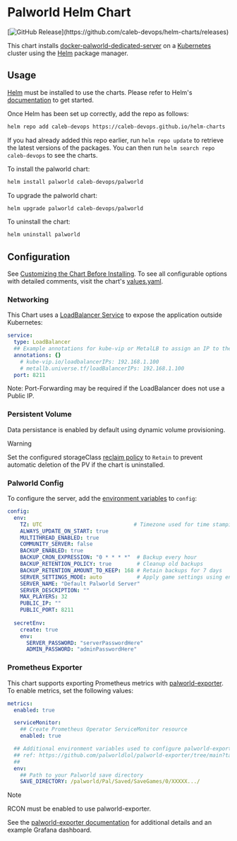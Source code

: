 # Palworld Helm Chart

[![GitHub Release](https://img.shields.io/github/v/release/caleb-devops/helm-charts?filter=palworld*)](https://github.com/caleb-devops/helm-charts/releases)

This chart installs [docker-palworld-dedicated-server](https://github.com/jammsen/docker-palworld-dedicated-server) on a [Kubernetes](http://kubernetes.io/) cluster using the [Helm](https://helm.sh/) package manager.

## Usage

[Helm](https://helm.sh) must be installed to use the charts.  Please refer to
Helm's [documentation](https://helm.sh/docs) to get started.

Once Helm has been set up correctly, add the repo as follows:

```sh
helm repo add caleb-devops https://caleb-devops.github.io/helm-charts
```

If you had already added this repo earlier, run `helm repo update` to retrieve
the latest versions of the packages.  You can then run `helm search repo
caleb-devops` to see the charts.

To install the palworld chart:

```sh
helm install palworld caleb-devops/palworld
```

To upgrade the palworld chart:

```sh
helm upgrade palworld caleb-devops/palworld
```

To uninstall the chart:

```sh
helm uninstall palworld
```

## Configuration

See [Customizing the Chart Before Installing](https://helm.sh/docs/intro/using_helm/#customizing-the-chart-before-installing). To see all configurable options with detailed comments, visit the chart's [values.yaml](./values.yaml).

### Networking

This Chart uses a [LoadBalancer Service](https://kubernetes.io/docs/concepts/services-networking/service/#loadbalancer) to expose the application outside Kubernetes:

```yaml
service:
  type: LoadBalancer
  ## Example annotations for kube-vip or MetalLB to assign an IP to the LoadBalancer
  annotations: {}
    # kube-vip.io/loadbalancerIPs: 192.168.1.100
    # metallb.universe.tf/loadBalancerIPs: 192.168.1.100
  port: 8211
```

Note: Port-Forwarding may be required if the LoadBalancer does not use a Public IP.

### Persistent Volume

Data persistance is enabled by default using dynamic volume provisioning.

> [!WARNING]
> Set the configured storageClass [reclaim policy](https://kubernetes.io/docs/concepts/storage/storage-classes/#reclaim-policy) to `Retain` to prevent automatic deletion of the PV if the chart is uninstalled.

### Palworld Config

To configure the server, add the [environment variables](https://github.com/jammsen/docker-palworld-dedicated-server/blob/develop/docs/ENV_VARS.md) to `config`:

```yaml
config:
  env:
    TZ: UTC                             # Timezone used for time stamping server backups
    ALWAYS_UPDATE_ON_START: true
    MULTITHREAD_ENABLED: true
    COMMUNITY_SERVER: false
    BACKUP_ENABLED: true
    BACKUP_CRON_EXPRESSION: "0 * * * *"  # Backup every hour
    BACKUP_RETENTION_POLICY: true        # Cleanup old backups
    BACKUP_RETENTION_AMOUNT_TO_KEEP: 168 # Retain backups for 7 days
    SERVER_SETTINGS_MODE: auto           # Apply game settings using environment variables
    SERVER_NAME: "Default Palworld Server"
    SERVER_DESCRIPTION: ""
    MAX_PLAYERS: 32
    PUBLIC_IP: ""
    PUBLIC_PORT: 8211
  
  secretEnv:
    create: true
    env:
      SERVER_PASSWORD: "serverPasswordHere"
      ADMIN_PASSWORD: "adminPasswordHere"
```

### Prometheus Exporter

This chart supports exporting Prometheus metrics with [palworld-exporter](https://github.com/palworldlol/palworld-exporter). To enable metrics, set the following values:

```yaml
metrics:
  enabled: true

  serviceMonitor:
    ## Create Prometheus Operator ServiceMonitor resource
    enabled: true

  ## Additional environment variables used to configure palworld-exporter
  ## ref: https://github.com/palworldlol/palworld-exporter/tree/main?tab=readme-ov-file#options
  ##
  env:
    ## Path to your Palworld save directory
    SAVE_DIRECTORY: /palworld/Pal/Saved/SaveGames/0/XXXXX.../
```

> [!NOTE]
> RCON must be enabled to use palworld-exporter.

See the [palworld-exporter documentation](https://github.com/palworldlol/palworld-exporter) for additional details and an example Grafana dashboard.
